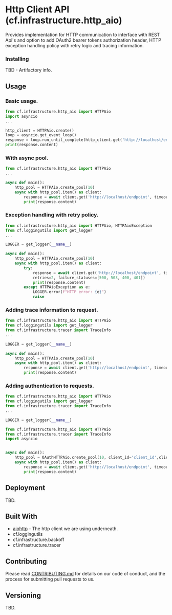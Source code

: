 # Http Client API (cf.infrastructure.http_aio)
 
Provides implementation for HTTP communication to interface with REST Api's and option to add OAuth2 bearer tokens authorization header, HTTP exception handling policy with retry logic and tracing information.
 
### Installing
 
TBD - Artifactory info.

 
## Usage
### Basic usage.
```python
from cf.infrastructure.http_aio import HTTPAio
import asyncio
...

http_client = HTTPAio.create()
loop = asyncio.get_event_loop()
response = loop.run_until_complete(http_client.get('http://localhost/endpoint', timeout=0.1))
print(response.content)

```
### With async pool.
```python
from cf.infrastructure.http_aio import HTTPAio
...

async def main():
    http_pool = HTTPAio.create_pool(10)
    async with http_pool.item() as client:
        response = await client.get('http://localhost/endpoint', timeout=0.1)
        print(response.content)

```

### Exception handling with retry policy.
```python
from cf.infrastructure.http_aio import HTTPAio, HTTPAioException
from cf.loggingutils import get_logger
...

LOGGER = get_logger(__name__)

async def main():
    http_pool = HTTPAio.create_pool(10)
    async with http_pool.item() as client:
        try:
            response = await client.get('http://localhost/endpoint', timeout=0.1, 
            retries=2, failure_statuses=[500, 503, 400, 401])
            print(response.content)
        except HTTPAioException as e:
            LOGGER.error(f"HTTP error: {e}")
            raise

```

### Adding trace information to request.
```python
from cf.infrastructure.http_aio import HTTPAio
from cf.loggingutils import get_logger
from cf.infrastructure.tracer import TraceInfo
...

LOGGER = get_logger(__name__)

async def main():
    http_pool = HTTPAio.create_pool(10)
    async with http_pool.item() as client:
        response = await client.get('http://localhost/endpoint', timeout=0.1, trace=TraceInfo.create_new())
        print(response.content)

```

### Adding authentication to requests.
```python
from cf.infrastructure.http_aio import HTTPAio
from cf.loggingutils import get_logger
from cf.infrastructure.tracer import TraceInfo
...

LOGGER = get_logger(__name__)

from cf.infrastructure.http_aio import HTTPAio
from cf.infrastructure.tracer import TraceInfo
import asyncio


async def main():
    http_pool = OAuthHTTPAio.create_pool(10, client_id='client_id',client_secret='client_secret',authorize_url='http://localhost/auth')
    async with http_pool.item() as client:
        response = await client.get('http://localhost/endpoint', timeout=0.1, trace=TraceInfo.create_new())
        print(response.content)

```

## Deployment

TBD.

 
## Built With
 
* [aiohttp](https://aiohttp.readthedocs.io/en/stable/client.html) - The http client we are using underneath.
* cf.loggingutils
* cf.infrastructure.backoff
* cf.infrastructure.tracer
 
## Contributing
 
Please read [CONTRIBUTING.md](https://gist.github.com/PurpleBooth/b24679402957c63ec426) for details on our code of conduct, and the process for submitting pull requests to us.
 
## Versioning
 
TBD.
